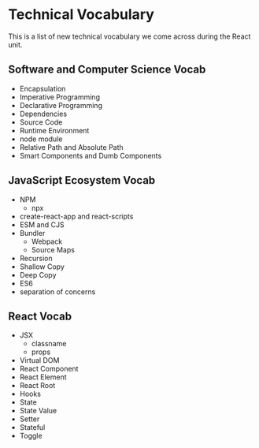 # Technical Vocabulary

This is a list of new technical vocabulary we come across during the React unit.

## Software and Computer Science Vocab
- Encapsulation
- Imperative Programming
- Declarative Programming
- Dependencies
- Source Code
- Runtime Environment
- node module
- Relative Path and Absolute Path
- Smart Components and Dumb Components

## JavaScript Ecosystem Vocab
- NPM
    - npx
- create-react-app and react-scripts
- ESM and CJS
- Bundler
    - Webpack
    - Source Maps
- Recursion
- Shallow Copy
- Deep Copy
- ES6
- separation of concerns

## React Vocab
- JSX
    - classname
    - props
- Virtual DOM
- React Component
- React Element
- React Root
- Hooks
- State
- State Value
- Setter
- Stateful
- Toggle

